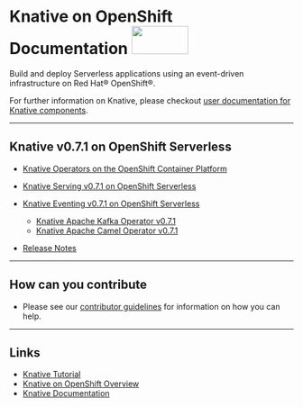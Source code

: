 
# Knative on OpenShift Documentation <img src="https://github.com/openshift-knative/docs/blob/master/images/knative-openshift-logo.png" width="100" height="50" />

Build and deploy Serverless applications using an event-driven infrastructure on Red Hat® OpenShift®.

For further information on Knative, please checkout [user documentation for Knative components](https://knative.dev/docs/).


--------------
## Knative v0.7.1 on OpenShift Serverless

* [Knative Operators on the OpenShift Container Platform](versions/v071/introducing-operators.md)
* [Knative Serving v0.7.1 on OpenShift Serverless](versions/v071/knative-serving-v071-OCP-41.md)
* [Knative Eventing v0.7.1 on OpenShift Serverless](versions/v071/knative-eventing-v071-OCP-41.md)
  - [Knative Apache Kafka Operator v0.7.1](versions/v071/knative-eventing-v071-kafka-operator.md)
  - [Knative Apache Camel Operator v0.7.1](versions/v071/knative-eventing-v071-camel-operator.md)
  
* [Release Notes](versions/v071/rn-knative-v071-OCP-41.md)

--------------
## How can you contribute
* Please see our [contributor guidelines](contributing/con_contributing-documentation.md) for information on how you can help.

--------------
## Links
* [Knative Tutorial](https://redhat-developer-demos.github.io/knative-tutorial)
* [Knative on OpenShift Overview](https://www.openshift.com/learn/topics/knative)
* [Knative Documentation](https://github.com/knative/docs)

